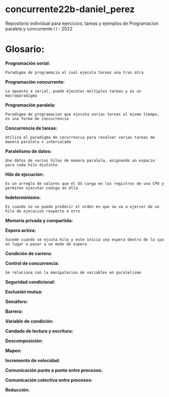 # concurrente22b-daniel_perez

Repositorio individual para ejercicios, tareas y ejemplos de Programacion paralela y concurrente l l - 2022

# Glosario:

**Programación serial:**

	Paradigma de programacio el cual ejecuta tareas una tras otra
	
**Programación concurrente:**

	Lo opuesto a serial, puede ejecutar multiples tareas y es un macroparadigma 

**Programación paralela:**

	Paradigma de programacion que ejecuta varias tareas al mismo tiempo, es una forma de concurrencia

**Concurrencia de tareas:**

	Utiliza el paradigma de cocurrencia para resolver varias tareas de manera paralela o intercalada

**Paralelismo de datos:**

	Une datos de varios hilos de manera paralela, asignando un espacio para cada hilo distinto

**Hilo de ejecución:**

	Es un arreglo de valores que el OS carga en los registros de una CPU y permiten ejecutar codigo en ella

**Indeterminismo:**

	Es cuando no se puede predecir el orden en que se va a ejercer de un hilo de ejecucion respecto a otro

**Memoria privada y compartida:**

**Espera activa:**

	Sucede cuando se ejcuta hilo y este inicia una espera dentro de la cpu en lugar a pasar a un modo de espera

**Condición de carrera:**

**Control de concurrencia:**

	Se relaciona con la manipulacion de variables en paralelismo

**Seguridad condicional:**

**Exclusión mutua:**

**Semáforo:**

**Barrera:**

**Variable de condición:**

**Candado de lectura y escritura:**

**Descomposición:**

**Mapeo:**

**Incremento de velocidad:**

**Comunicación punto a punto entre procesos:**

**Comunicación colectiva entre procesos:**

**Reducción:**


